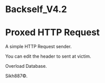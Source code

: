 Backself_V4.2
=============

Proxed HTTP Request
==========================





A simple HTTP Request sender.

You can edit the header to sent at victim.

Overload Database.

Sikh887©.
